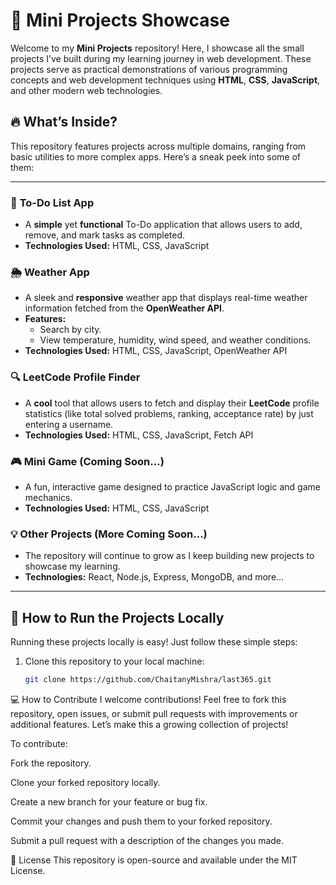 # 🚀 Mini Projects Showcase

Welcome to my **Mini Projects** repository! Here, I showcase all the small projects I’ve built during my learning journey in web development. These projects serve as practical demonstrations of various programming concepts and web development techniques using **HTML**, **CSS**, **JavaScript**, and other modern web technologies.

## 🔥 What’s Inside?

This repository features projects across multiple domains, ranging from basic utilities to more complex apps. Here’s a sneak peek into some of them:

---

### 📝 **To-Do List App**
- A **simple** yet **functional** To-Do application that allows users to add, remove, and mark tasks as completed.
- **Technologies Used:** HTML, CSS, JavaScript

### 🌦️ **Weather App**
- A sleek and **responsive** weather app that displays real-time weather information fetched from the **OpenWeather API**.
- **Features:**
  - Search by city.
  - View temperature, humidity, wind speed, and weather conditions.
- **Technologies Used:** HTML, CSS, JavaScript, OpenWeather API

### 🔍 **LeetCode Profile Finder**
- A **cool** tool that allows users to fetch and display their **LeetCode** profile statistics (like total solved problems, ranking, acceptance rate) by just entering a username.
- **Technologies Used:** HTML, CSS, JavaScript, Fetch API

### 🎮 **Mini Game (Coming Soon...)**
- A fun, interactive game designed to practice JavaScript logic and game mechanics.
- **Technologies Used:** HTML, CSS, JavaScript

### 💡 **Other Projects (More Coming Soon...)**
- The repository will continue to grow as I keep building new projects to showcase my learning.
- **Technologies:** React, Node.js, Express, MongoDB, and more...

---

## 🌱 How to Run the Projects Locally

Running these projects locally is easy! Just follow these simple steps:

1. Clone this repository to your local machine:

   ```bash
   git clone https://github.com/ChaitanyMishra/last365.git
💻 How to Contribute
I welcome contributions! Feel free to fork this repository, open issues, or submit pull requests with improvements or additional features. Let’s make this a growing collection of projects!

To contribute:

Fork the repository.

Clone your forked repository locally.

Create a new branch for your feature or bug fix.

Commit your changes and push them to your forked repository.

Submit a pull request with a description of the changes you made.

📜 License
This repository is open-source and available under the MIT License.

